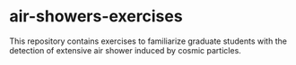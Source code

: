# air-showers-exercises
This repository contains exercises to familiarize graduate students with the detection of extensive air shower induced by cosmic particles. 
